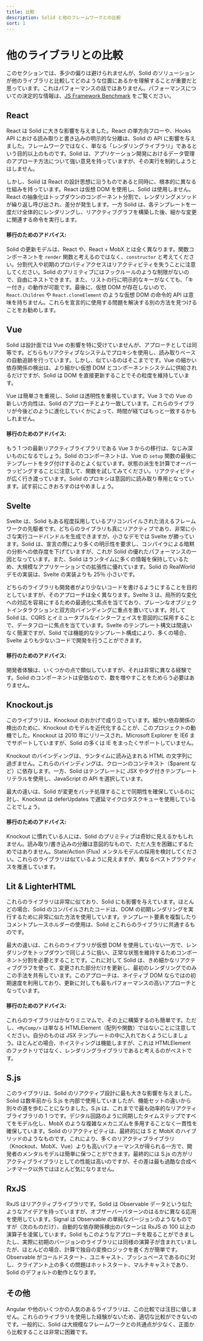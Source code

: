 ```yaml
---
title: 比較
description: Solid と他のフレームワークとの比較
sort: 1
---
```


# 他のライブラリとの比較

このセクションでは、多少の偏りは避けられませんが、Solid のソリューションが他のライブラリと比較してどのような位置にあるかを理解することが重要だと思っています。これはパフォーマンスの話ではありません。パフォーマンスについての決定的な情報は、[JS Framework Benchmark](https://github.com/krausest/js-framework-benchmark) をご覧ください。

## React

React は Solid に大きな影響を与えました。React の単方向フローや、Hooks API における読み取りと書き込みの明示的な分離は、Solid の API に影響を与えました。フレームワークではなく、単なる「レンダリングライブラリ」であるという目的以上のものです。Solid は、アプリケーション開発におけるデータ管理のアプローチ方法について強い意見を持っていますが、その実行を制約しようとはしません。

しかし、Solid は React の設計思想に沿うものであると同時に、根本的に異なる仕組みを持っています。React は仮想 DOM を使用し、Solid は使用しません。React の抽象化はトップダウンのコンポーネント分割で、レンダリングメソッドが繰り返し呼び出され、差分が発生します。一方 Solid は、各テンプレートを一度だけ全体的にレンダリングし、リアクティブグラフを構築した後、細かな変更に関連する命令を実行します。

#### 移行のためのアドバイス:

Solid の更新モデルは、React や、React + MobX とは全く異なります。関数コンポーネントを `render` 関数と考えるのではなく、`constructor` と考えてください。分割代入や初期のプロパティアクセスはリアクティビティを失うことに注意してください。Solid のプリミティブにはフックルールのような制限がないので、自由にネストできます。また、リストの行に明示的なキーがなくても、「キー付き」の動作が可能です。最後に、仮想 DOM が存在しないので、`React.Children` や `React.cloneElement` のような仮想 DOM の命令的 API は意味を持ちません。これらを宣言的に使用する問題を解決する別の方法を見つけることをお勧めします。

## Vue

Solid は設計面では Vue の影響を特に受けていませんが、アプローチとしては同等です。どちらもリアクティブなシステムでプロキシを使用し、読み取りベースの自動追跡を行っています。しかし、似ているのはそこまでです。Vue の細かい依存関係の検出は、より細かい仮想 DOM とコンポーネントシステムに供給されるだけですが、Solid は DOM を直接更新することでその粒度を維持しています。

Vue は簡単さを重視し、Solid は透明性を重視しています。Vue 3 での Vue の新しい方向性は、Solid のアプローチとより一致しています。これらのライブラリが今後どのように進化していくかによって、時間が経てばもっと一致するかもしれません。

#### 移行のためのアドバイス:

もう 1 つの最新リアクティブライブラリである Vue 3 からの移行は、なじみ深いものになるでしょう。Solid のコンポーネントは、Vue の `setup` 関数の最後にテンプレートをタグ付けするのとよく似ています。状態の派生を計算でオーバーラッピングすることに注意して、関数を試してみてください。リアクティビティが広く行き渡っています。Solid のプロキシは意図的に読み取り専用となっています。試す前にこきおろすのはやめましょう。

## Svelte

Svelte は、Solid もある程度採用しているプリコンパイルされた消えるフレームワークの先駆者です。どちらのライブラリも真にリアクティブであり、非常に小さな実行コードバンドルを生成できますが、小さなデモでは Svelte が勝っています。Solid は、宣言の際により多くの明示性を要求し、コンパイラによる暗黙の分析への依存度を下げていますが、これが Solid の優れたパフォーマンスの一因となっています。また、Solid はランタイムに多くの情報を保持しているため、大規模なアプリケーションでの拡張性に優れています。Solid の RealWorld デモの実装は、Svelte の実装よりも 25％ 小さいです。

どちらのライブラリも開発者がより少ないコードを書けるようにすることを目的としていますが、そのアプローチは全く異なります。Svelte 3 は、局所的な変化への対応を容易にするための最適化に焦点を当てており、プレーンなオブジェクトインタラクションと双方向バインディングに重点を置いています。対して Solid は、CQRS とイミュータブルなインターフェイスを意図的に採用することで、データフローに焦点を当てています。Svelte のテンプレート構文は間違いなく簡潔ですが、Solid では機能的なテンプレート構成により、多くの場合、Svelte よりも少ないコードで開発を行うことができます。

#### 移行のためのアドバイス:

開発者体験は、いくつかの点で類似していますが、それは非常に異なる経験です。Solid のコンポーネントは安価なので、数を増やすことをためらう必要はありません。

## Knockout.js

このライブラリは、Knockout のおかげで成り立っています。細かい依存関係の検出のために、Knockout のモデルを近代化することが、このプロジェクトの動機でした。Knockout は 2010 年にリリースされ、Microsoft Explorer を IE6 までサポートしていますが、Solid の多くは IE をまったくサポートしていません。

Knockout のバインディングは、ランタイムに読み込まれる HTML の文字列に過ぎません。これらのバインディングは、クローンのコンテキスト（$parent など）に依存します。一方、Solid はテンプレートに JSX やタグ付きテンプレートリテラルを使用し、JavaScript の API を選択しています。

最大の違いは、Solid が変更をバッチ処理することで同期性を確保しているのに対し、Knockout は deferUpdates で遅延マイクロタスクキューを使用していることでしょう。

#### 移行のためのアドバイス:

Knockout に慣れている人には、Solid のプリミティブは奇妙に見えるかもしれません。読み取り/書き込みの分離は意図的なもので、ただ人生を困難にするためではありません。State/Action (Flux) メンタルモデルの採用を検討してください。これらのライブラリは似ているように見えますが、異なるベストプラクティスを推進しています。

## Lit & LighterHTML

これらのライブラリは非常に似ており、Solid にも影響を与えています。ほとんどの場合、Solid のコンパイルされたコードは、DOM の初期レンダリングを実行するために非常に似た方法を使用しています。テンプレート要素を複製したりコメントプレースホルダーの使用は、Solid とこれらのライブラリに共通するものです。

最大の違いは、これらのライブラリが仮想 DOM を使用していない一方で、レンダリングをトップダウンで同じように扱い、正常な状態を維持するためコンポーネント分割を必要とすることです。これに対して Solid は、きめ細かなリアクティブグラフを使って、変更された部分だけを更新し、最初のレンダリングでのみこの手法を共有しています。このアプローチは、ネイティブ DOM ならではの初期速度を利用しており、更新に対しても最もパフォーマンスの高いアプローチとなっています。

#### 移行のためのアドバイス:

これらのライブラリはかなりミニマムで、その上に構築するのも簡単です。ただし、`<MyComp/>` は単なる HTMLElement（配列や関数）ではないことに注意してください。自分のものは JSX テンプレートの中に入れておくようにしましょう。ほとんどの場合、ホイスティングは機能しますが、これは HTMLElement のファクトリではなく、レンダリングライブラリであると考えるのがベストです。

## S.js

このライブラリは、Solid のリアクティブ設計に最も大きな影響を与えました。Solid は数年前から S.js を内部で使用していましたが、機能セットの違いから別々の道を歩むことになりました。S.js は、これまでで最も効率的なリアクティブライブラリの 1 つです。デジタル回路のように同期したタイムステップですべてをモデル化し、MobX のような複雑なメカニズムを多用することなく一貫性を確保しています。Solid のリアクティビティは、最終的には S と MobX のハイブリッドのようなものです。これにより、多くのリアクティブライブラリ（Knockout、MobX、Vue）よりも高いパフォーマンスが得られる一方で、開発者のメンタルモデルは簡単に保つことができます。最終的には S.js の方がリアクティブライブラリとしての性能は高いのですが、その差は最も過酷な合成ベンチマーク以外ではほとんど気になりません。

## RxJS

RxJS はリアクティブライブラリです。Solid は Observable データという似たようなアイデアを持っていますが、オブザーバーパターンのはるかに異なる応用を使用しています。Signal は Observable の単純なバージョンのようなものですが（次のものだけ）、自動的な依存関係検出のパターンは RxJS の 100 以上の演算子を凌駕しています。Solid もこのようなアプローチを取ることができましたし、実際に初期のバージョンのライブラリには同様の演算子が含まれていましたが、ほとんどの場合、計算で独自の変換ロジックを書く方が簡単です。Observable がコールドスタート、ユニキャスト、プッシュベースであるのに対し、クライアント上の多くの問題はホットスタート、マルチキャストであり、Solid のデフォルトの動作となります。

## その他

Angular や他のいくつかの人気のあるライブラリは、この比較では注目に値しません。これらのライブラリを使用した経験がないため、適切な比較ができないのです。一般的に、Solid は大規模なフレームワークとの共通点が少なく、正面から比較することは非常に困難です。
